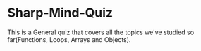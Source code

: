 # Sharp-Mind-Quiz
This is a General quiz that covers all the topics we've studied so far(Functions, Loops, Arrays and Objects).
